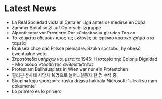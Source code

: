 # Latest News
-  La Real Sociedad visita al Celta en Liga antes de medirse en Copa
-  Zammer Spital setzt auf Opferschutzgruppe
-  Alpentheater vor Premiere: Der «Geissbock» gibt den Ton an
-  Τα κόμματα οδεύουν προς τις εκλογές με φρέσκο κρατικό χρήμα στα ταμεία
-  Bruksela chce dać Polsce pieniądze. Szuka sposobu, by obejść ewentualne weto
-  Στρατόπεδα υπήρχαν και μετά το 1945: Η ιστορία της Colonia Dignidad - Μια ακόμα ντροπή της ανθρωπότητας
-  Protest am Ballhausplatz in Wien war nur ein Protestchen
-  필리핀 산사태 사망자 10명으로 늘어…실종자 한 명 수색 중
-  Skupina koju sponzorira ruska država hakirala Microsoft: 'Ukrali su nam dokumente'
-  Lo primero es lo primero
